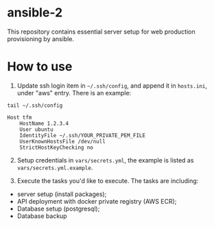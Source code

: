 # ansible-2
This repository contains essential server setup for web production provisioning by ansible.

# How to use
1. Update ssh login item in `~/.ssh/config`, and append it in `hosts.ini`, under "aws" entry. There is an example:

```
tail ~/.ssh/config
```
```
Host tfm
	HostName 1.2.3.4
	User ubuntu
	IdentityFile ~/.ssh/YOUR_PRIVATE_PEM_FILE
	UserKnownHostsFile /dev/null
	StrictHostKeyChecking no
```
2. Setup credentials in `vars/secrets.yml`, the example is listed as `vars/secrets.yml.example`.

3. Execute the tasks you'd like to execute. The tasks are including:
- server setup (install packages);
- API deployment with docker private registry (AWS ECR);
- Database setup (postgresql);
- Database backup
